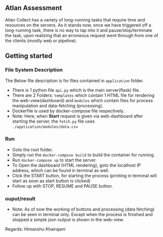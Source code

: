 ## Atlan Assessment
Atlan Collect has a variety of long-running tasks that require time and resources on the servers. As it stands now, once we have triggered off a long-running task, there is no way to tap into it and pause/stop/terminate the task, upon realizing that an erroneous request went through from one of the clients (mostly web or pipeline).

## Getting started
### File System Description
The Below file description is for files contained in `application` folder.
- There is 1 python file `api.py` which is the main server(flask) file.
- There are 2 Folders: `templates` which contain 1 HTML file  for rendering the web-view(dashboard) and `modules` which contain files for process manipulation and data-fetching (processing).
- Dockerfile is used by docker-compose file respectively.
- Note: Here, when <strong>Start</strong> request is given via web-dashboard after starting the server, the `fetch.py` file uses `./application/modules/data.csv`

<!-- #### Requirements
Install the requirements before moving forward using  ```pip install -r requirements.txt``` -->

### Run
- Goto the root folder.
- Simply run the ```docker-compose build``` to build the container for running.
- Run ```docker-compose up``` to start the server.
- To Open the dashboard (HTML rendering), goto the localhost IP address, which can be found in terminal as well.
- Click the START button, for starting the process (printing in terminal will start as soon as start button is clicked)
- Follow up with STOP, RESUME and PAUSE button.

### ouput/result
- Note: As of now the working of buttons and processing (data fetching) can be seen in terminal only. Except when the process is finished and stopped a simple json output is shown in the web-view.


Regards: Himanshu Khairajani